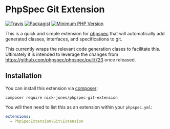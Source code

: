 # PhpSpec Git Extension

[![Travis](https://img.shields.io/travis/nick-jones/phpspec-git-extension.svg?style=flat-square)](https://travis-ci.org/nick-jones/phpspec-git-extension)
[![Packagist](https://img.shields.io/packagist/v/nick-jones/phpspec-git-extension.svg?style=flat-square)](https://packagist.org/packages/nick-jones/phpspec-git-extension)
[![Minimum PHP Version](https://img.shields.io/badge/php-%3E%3D%205.4-8892BF.svg?style=flat-square)](https://php.net/)

This is a quick and simple extension for [phpspec](https://github.com/phpspec/phpspec) that will automatically add
generated classes, interfaces, and specifications to git.

This currently wraps the relevant code generation clases to facilitate this. Ultimately it is intended to leverage the changes from
https://github.com/phpspec/phpspec/pull/723 once released.

## Installation

You can install this extension via [composer](http://getcomposer.org):

`composer require nick-jones/phpspec-git-extension`

You will then need to list this as an extension within your `phpspec.yml`:

```yaml
extensions:
  - PhpSpecExtension\Git\Extension
```
